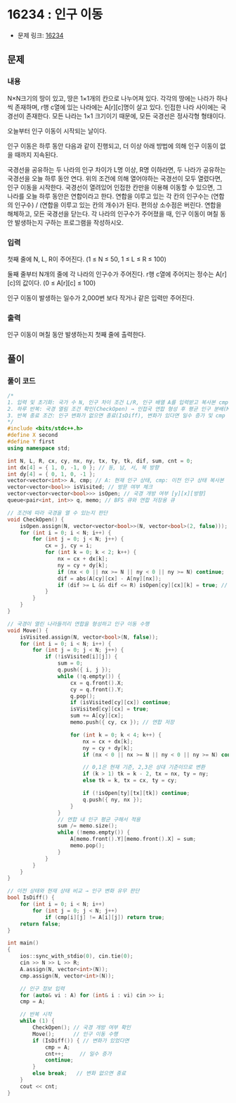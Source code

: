 # 16234 : 인구 이동
- 문제 링크: [16234](https://www.acmicpc.net/problem/16234)

## 문제
### 내용
N×N크기의 땅이 있고, 땅은 1×1개의 칸으로 나누어져 있다. 각각의 땅에는 나라가 하나씩 존재하며, r행 c열에 있는 나라에는 A[r][c]명이 살고 있다. 인접한 나라 사이에는 국경선이 존재한다. 모든 나라는 1×1 크기이기 때문에, 모든 국경선은 정사각형 형태이다.

오늘부터 인구 이동이 시작되는 날이다.

인구 이동은 하루 동안 다음과 같이 진행되고, 더 이상 아래 방법에 의해 인구 이동이 없을 때까지 지속된다.

국경선을 공유하는 두 나라의 인구 차이가 L명 이상, R명 이하라면, 두 나라가 공유하는 국경선을 오늘 하루 동안 연다.
위의 조건에 의해 열어야하는 국경선이 모두 열렸다면, 인구 이동을 시작한다.
국경선이 열려있어 인접한 칸만을 이용해 이동할 수 있으면, 그 나라를 오늘 하루 동안은 연합이라고 한다.
연합을 이루고 있는 각 칸의 인구수는 (연합의 인구수) / (연합을 이루고 있는 칸의 개수)가 된다. 편의상 소수점은 버린다.
연합을 해체하고, 모든 국경선을 닫는다.
각 나라의 인구수가 주어졌을 때, 인구 이동이 며칠 동안 발생하는지 구하는 프로그램을 작성하시오.

### 입력
첫째 줄에 N, L, R이 주어진다. (1 ≤ N ≤ 50, 1 ≤ L ≤ R ≤ 100)

둘째 줄부터 N개의 줄에 각 나라의 인구수가 주어진다. r행 c열에 주어지는 정수는 A[r][c]의 값이다. (0 ≤ A[r][c] ≤ 100)

인구 이동이 발생하는 일수가 2,000번 보다 작거나 같은 입력만 주어진다.

### 출력
인구 이동이 며칠 동안 발생하는지 첫째 줄에 출력한다.

## 풀이
### 풀이 코드
```cpp
/*
1. 입력 및 초기화: 국가 수 N, 인구 차이 조건 L/R, 인구 배열 A를 입력받고 복사본 cmp 생성  
2. 하루 반복: 국경 열림 조건 확인(CheckOpen) → 인접국 연합 형성 후 평균 인구 분배(Move) 수행  
3. 반복 종료 조건: 인구 변화가 없으면 종료(IsDiff), 변화가 있다면 일수 증가 및 cmp 갱신
*/
#include <bits/stdc++.h>
#define X second
#define Y first
using namespace std;

int N, L, R, cx, cy, nx, ny, tx, ty, tk, dif, sum, cnt = 0;
int dx[4] = { 1, 0, -1, 0 }; // 동, 남, 서, 북 방향
int dy[4] = { 0, 1, 0, -1 };
vector<vector<int>> A, cmp; // A: 현재 인구 상태, cmp: 이전 인구 상태 복사본
vector<vector<bool>> isVisited; // 방문 여부 체크
vector<vector<vector<bool>>> isOpen; // 국경 개방 여부 [y][x][방향]
queue<pair<int, int>> q, memo; // BFS 큐와 연합 저장용 큐

// 조건에 따라 국경을 열 수 있는지 판단
void CheckOpen() {
	isOpen.assign(N, vector<vector<bool>>(N, vector<bool>(2, false))); // 오른쪽(0), 아래(1) 방향만 확인
	for (int i = 0; i < N; i++) {
		for (int j = 0; j < N; j++) {
			cx = j, cy = i;
			for (int k = 0; k < 2; k++) {
				nx = cx + dx[k];
				ny = cy + dy[k];
				if (nx < 0 || nx >= N || ny < 0 || ny >= N) continue;
				dif = abs(A[cy][cx] - A[ny][nx]);
				if (dif >= L && dif <= R) isOpen[cy][cx][k] = true; // 국경 열림 표시
			}
		}
	}
}

// 국경이 열린 나라들끼리 연합을 형성하고 인구 이동 수행
void Move() {
	isVisited.assign(N, vector<bool>(N, false));
	for (int i = 0; i < N; i++) {
		for (int j = 0; j < N; j++) {
			if (!isVisited[i][j]) {
				sum = 0;
				q.push({ i, j });
				while (!q.empty()) {
					cx = q.front().X;
					cy = q.front().Y;
					q.pop();
					if (isVisited[cy][cx]) continue;
					isVisited[cy][cx] = true;
					sum += A[cy][cx];
					memo.push({ cy, cx }); // 연합 저장

					for (int k = 0; k < 4; k++) {
						nx = cx + dx[k];
						ny = cy + dy[k];
						if (nx < 0 || nx >= N || ny < 0 || ny >= N) continue;

						// 0,1은 현재 기준, 2,3은 상대 기준이므로 변환
						if (k > 1) tk = k - 2, tx = nx, ty = ny;
						else tk = k, tx = cx, ty = cy;

						if (!isOpen[ty][tx][tk]) continue;
						q.push({ ny, nx });
					}
				}
				// 연합 내 인구 평균 구해서 적용
				sum /= memo.size();
				while (!memo.empty()) {
					A[memo.front().Y][memo.front().X] = sum;
					memo.pop();
				}
			}
		}
	}
}

// 이전 상태와 현재 상태 비교 → 인구 변화 유무 판단
bool IsDiff() {
	for (int i = 0; i < N; i++)
		for (int j = 0; j < N; j++)
			if (cmp[i][j] != A[i][j]) return true;
	return false;
}

int main()
{
	ios::sync_with_stdio(0), cin.tie(0);
	cin >> N >> L >> R;
	A.assign(N, vector<int>(N));
	cmp.assign(N, vector<int>(N));

	// 인구 정보 입력
	for (auto& vi : A) for (int& i : vi) cin >> i;
	cmp = A;

	// 반복 시작
	while (1) {
		CheckOpen(); // 국경 개방 여부 확인
		Move();      // 인구 이동 수행
		if (IsDiff()) { // 변화가 있었다면
			cmp = A;
			cnt++;     // 일수 증가
			continue;
		}
		else break;   // 변화 없으면 종료
	}
	cout << cnt;
}
```